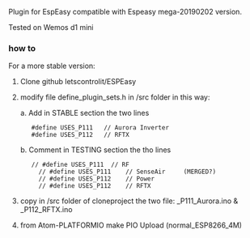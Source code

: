 Plugin for EspEasy compatible with Espeasy mega-20190202 version.

Tested on Wemos d1 mini

### how to
For a more stable version:

1. Clone github letscontrolit/ESPEasy
2. modify file define_plugin_sets.h in /src folder in this way:

   a. Add in STABLE section the two lines
   
          #define USES_P111   // Aurora Inverter
          #define USES_P112   // RFTX
      
   b. Comment in TESTING section the tho lines
   
          // #define USES_P111	// RF
	        // #define USES_P111	// SenseAir     (MERGED?)
	        // #define USES_P112	// Power
	        // #define USES_P112	// RFTX
    
3. copy in /src folder of cloneproject the two file: _P111_Aurora.ino & _P112_RFTX.ino
4. from Atom-PLATFORMIO make PIO Upload (normal_ESP8266_4M)
